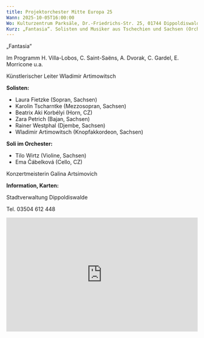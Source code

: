 ```yaml
---
title: Projektorchester Mitte Europa 25
Wann: 2025-10-05T16:00:00
Wo: Kulturzentrum Parksäle, Dr.-Friedrichs-Str. 25, 01744 Dippoldiswalde
Kurz: „Fantasia“. Solisten und Musiker aus Tschechien und Sachsen (Orchester „Akkamerata e.V.“)
---
```


„Fantasia“



Im Programm H. Villa-Lobos, C. Saint-Saëns, A. Dvorak, C. Gardel, E. Morricone u.a.
 
Künstlerischer Leiter Wladimir Artimowitsch

**Solisten:**

- Laura Fietzke (Sopran, Sachsen)
- Karolin Tscharntke (Mezzosopran, Sachsen)
- Beatrix Aki Korbélyi (Horn, CZ)
- Zara Petrich (Bajan, Sachsen) 
- Rainer Westphal (Djembe, Sachsen)
- Wladimir Artimowitsch (Knopfakkordeon, Sachsen)



**Soli im Orchester:**

- Tilo Wirtz (Violine, Sachsen)
- Ema Čábelková (Cello, CZ)



Konzertmeisterin Galina Artsimovich


**Information, Karten:**


Stadtverwaltung Dippoldiswalde

Tel. 03504 612 448

<iframe src="https://www.google.com/maps/embed?pb=!1m18!1m12!1m3!1d407.92410633571586!2d13.663214294317456!3d50.89744918762177!2m3!1f0!2f0!3f0!3m2!1i1024!2i768!4f13.1!3m3!1m2!1s0x4709c3b8b4d69ca5%3A0x86527f00832cb2c5!2sKulturzentrum%20Parks%C3%A4le!5e0!3m2!1sde!2sde!4v1758916647338!5m2!1sde!2sde" width="100%" height="300" style="border:0;" allowfullscreen="" loading="lazy" referrerpolicy="no-referrer-when-downgrade"></iframe>